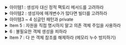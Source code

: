 <details>
  <summary>아이템1 : 생성자 대신 정적 팩토리 메서드를 고려하라</summary>
  <div markdown="1">
    
### Item 1 : 생성자 대신 정적 팩토리 메서드를 고려하라

- 클래스는 클라이언트에게 public 생성자 대신 static 팩토리 메서드를 제공할 수 있습니다.
- 여기서 말하는 팩토리 메서드는 디자인 패턴에서 나오는 팩토리 메서드 패턴과 다른 의미입니다.

---

#### 장점 1 : 이름을 가질 수 있다.

```java
public class Book {

    private String name;

    private Book(String name) {
        this.name = name;
    }

    public static Book createBookWithName(String name) {
        return new Book(name);
    }
}
```

- 생성자에 넘기는 매게변수와 생성자 자체만으로는 반환될 객체의 특성을 제대로 설명하지 못한다.
- 따라서 위와 같이 생성자는 private로 선언하고 static을 통해 객체를 생성할 수 있도록 하면 createBookWithName 이라는 이름을 가지게 되어 명시적인 선언이 가능하다.

- 한 클래스에 시그니처가 같은 생성자가 여러 개 필요할 것 같으면, 생서자를 정적 팩터리 메서드로 바꾸고 각각의 차이를 잘 드러내는 이름을 지어주자.



#### 장점2 :  호출될 때마다 인스턴스를 새로 생성하지는 않아도 된다.

```java
public class Singleton {

    private static Singleton singleton = new Singleton();

    private Singleton() {
    }

    public static Singleton getSingletonInstance() {
        return singleton;
    }
}
```

- 보통 간단한 싱글톤 객체를 만들 때 이 방법을 사용한다.
- 해당 방법을 사용하면 생성 비용이 큰 객체가 자주 요청되는 상황에서 성능을 상당히 끌어올려 준다.



#### 장점3 : 반환 타입의 하위 타입 객체를 반환할 수 있는 능력이 있다.

이 능력은 반환할 객체의 클래스를 자유롭게 선택할 수 있게 하는 '엄청난 유연성'을 선물한다.

```java
public interface Item {

    void print();

    static Item createItem(String name) {
        return new Book2(name);
    }
}

class Book2 implements Item {

    String name;

    Book2(String name) {
        this.name = name;
    }

    @Override
    public void print() {
        System.out.println(name);
    }
}
```

- Item Interface와 이를 구현한 Book2가 존재할 때 Book2의 접근자를 pakage-private로 지정하면 다른 패키지에서는 Book2를 생설할 수 없다.
- 외부에서는 다음과 같이 Item을 이용해 Book2를 생성해야 하고, 이로 인해 Book2는 캡슐화되어 API를 작게 유지할 수 있게 된다.

```java
class Main {
    public static void main(String[] args){
        Item item = Item.createItem("LOW");
        item.print();
    }
}
```



#### 장점4 : 입력 매개변수에 따라 매번 다른 클래스의 객체를 반환할 수 있다.

객체의 하위 타입이면 매개 변수에 따라 원하는 클래스 객체를 반환할 수 있다.

```java
public interface Number {

    static Number createNumber(int num) {
        if(num > -1000 && num <1000) {
            return new SmallNumber();
        }
        return new BigNumber();
    }

}

class SmallNumber implements Number {

}

class BigNumber implements Number {

}
```

- Number란 인터페이스가 있을 때 매개변수의 값에 따라 객체를 반환하여 효율적으로 메모리를 사용할 수 있다.

#### 장점5: 정적 팩토리 메서드는 작성하는 시점에는 반환할 객체의 클래스가 존재하지 않아도 된다.

장점 3,4와 관련된 내용으로 메서드 안에서 객체를 반환할 때, 당장 클래스가 존재하지 않아도 특정 텍스트 파일에서 인터페이스 구현체의 위치를 알려주는 곳의 정보를 가지고 해당 객체를 읽어 생성할 수 있다.

```java
public abstract class StaticFactoryMethodType {
    
    public abstract void getName();
    
    public static StaticFactoryMethodType getNewInstance() {
        StaticFactoryMethodType temp = null;
        try {
            Class<?> childClass = Class.forName("algorithm.dataStructure.StaticFactoryMethodTypeChild");
            temp = (StaticFactoryMethodType) childClass.newInstance();
            
        }catch (ClassNotFoundException e) {
           System.out.println("클래스가 없습니다.");
        } catch (InstantiationException  e) {
            System.out.println("메모리에 올릴수 없습니다.");
        } catch (IllegalAccessException  e) {
            System.out.println("클래스파일 접근 오류입니다.");
        }
        
        return temp;
    }
}
```

```java
public class StaticFactoryMethodTypeChild extends StaticFactoryMethodType {

    @Override
    public void getName() {
        System.out.println("정상 로드 되었습니다");
    }

}
```

```java
public static void main(String args[]){
    StaticFactoryMethodType staticFactoryMethodType = StaticFactoryMethodType.getNewInstance();
    
    staticFactoryMethodType.getName();
}
```

---

#### 단점1 : 상속을 하려면 public이나 protected 생성자가 필요하니 정적 팩터리 메서드만 만들면 하위 클래스를 만들 수 없다.

단, 이 책에서 소개하고 있는 **Item17. 불변 타입**과 **Item18. 상속 보다는 컴포지션을 사용하라**의 제약을 지켜야 한다면 오히려 장점으로 받아들일 수도 있다.



#### 단점2 : 정적 팩터리 메서드는 프로그래머가 찾기 어렵다.

생성자 처럼 API 설명에 명확히 드러나지 않으니 사용자는 정적 팩터리 메서드 방식 클래스를 인스턴스화할 방법을 알아야한다. 즉 API 문서를 잘 써 놓고 메서드 이름도 널리 알려진 규약을 따라 짓는 식으로 문제를 완화해줘야 한다. 다음은 정적 팩터리 메서드에 흔히 사용하는 명명 방식들이다.



- **from** : 매개변수를 하나 받아서 해당 타입의 인스턴스를 반환하는 형변환 메서드

  ```java
  Date d = Date.from(instant);
  ```

- **of :** 여러 매개변수를 받아 적합한 타입의 인스턴스를 반환하는 집계 메서드

  ```java
  Set<Rank> faceCards = EnumSet.of(JACK, QUEEN, KING);
  ```

- **valueOf:**  from과 of의 더 자세한 버전

  ```java
  BigInteger prime = BigInteger.valueOf(Integer.MAX_VALUE);
  ```

- **instance 혹은 getInstance** : (매개변수를 받는다면) 매개변수로 명시한 인스턴스를 반환하지만, 같은 인스턴스 임을 보장하지는 않는다. (즉, 이전에 반환했던 것과 같을수도, 새로 생성된것을 반환할수도 있음)

  ```java
  StackWalker luke = StackWalker.getInstance(options);
  ```

- **create 혹은 newInstance :** instance 혹은 getInstance와 같지만 매번 새로운 인스턴스를 생성해 반환함을 보장한다.

  ```java
  Object newArray = Array.newInstance(classObject, arrayLen);
  ```

- **getType** : getInstance와 같지만, 생성할 클래스가 아닌 다른 클래스에 팩터리 메서드를 정의할 때 쓴다. `Type`은 팩토리 메서드가 반환할 객체의 타입이다.

- **newType :** newInstance와 같지만, 생성할 클래스가 아닌 다른 클래스에 팩토리 메서드를 정의할 때 쓴다. `Type`은 팩토리 메서드가 반환할 객체의 타입이다.



</div>
</details>


<details>
  <summary>아이템2 : 생성자에 매개변수가 많다면 빌더를 고려하라</summary>
  <div markdown="1">
    
   ## Item2. 생성자에 매개변수가 많다면 빌더를 고려하라

```java
public class NutritionFacts {
    private final int servingSize;
    private final int servings;
    private final int calories;
    private final int fat;
    private final int sodium;
    private final int carbohydrate;

    public NutritionFacts(int servingSize, int servings, int calories, int fat, int sodium,
        int carbohydrate) {
        this.servingSize = servingSize;
        this.servings = servings;
        this.calories = calories;
        this.fat = fat;
        this.sodium = sodium;
        this.carbohydrate = carbohydrate;
    }
}
```

**문제점** : 생성자를 만들 때 사용자가 설정하길 원치 않는 매개변수까지 포함하기 쉬운데, 어쩔 수 없이 그런 매개변수에도 값을 지정해줘야 한다. 이 코드에서는 매개변수가 겨우 6개뿐이라 그리 나빠보이지 않을 수 있지만, 수가 더 늘어나면 금세 걷잡을 수 없게 된다.

요약하자면, **점층적 생성자 패턴도 쓸 수는 있지만, 매개변수 개수가 많아지면 클라이언트 코드를 작성하거나 읽기 어렵다. 즉 프로덕션 코드가 오염된다.**



### 해결책 : 자바빈

```java
NutritionFacts nutritionFacts = new NutritionFacts();
nutritionFacts.setServingSize(1);
```

기본 생성자로 객체를 생성한 뒤, setter를 통해 원하는 값을 주입하는 방법이다.

하지만 자바빈즈는 자신만의 심각한 단점을 지니고 있다.

- 불변 객체를 만들 수 없다.
- 하나의 객체를 만드는데 여러개의 메서드를 호출(setter)해야 한다.
- 객체가 완전히 생성되기 전까지는 일관성이 무너진 상태에 놓이게 된다.
- 이 외에 멀티 스레드 환경에서 setter 인한 데이터 정합성 문제 등..



#### 해결책 : 빌더

```java
public class Person {

    private final String name;
    private final Integer age;
    private final Integer birth;
    private final boolean isStudent;

    public static class Builder {

        // 필수 매개변수는 final로 지정(초기화를 강제화)
        private final String name;
        private final Integer age;

        // 선택 매개변수
        private Integer birth = 000000;
        private boolean isStudent = true;

        // 필수 매개변수만 받는 생성자 호출
        public Builder(String name, Integer age) {
            this.name = name;
            this.age = age;
        }

        // setter
        public Builder birth(int val) {
            birth = val;
            return this;
        }

        public Builder isStudent(boolean val) {
            isStudent = val;
            return this;
        }

        public Person build() {
            return new Person(this);
        }
    }

    private Person(Builder builder) {
        name = builder.name;
        age = builder.age;
        birth = builder.birth;
        isStudent = builder.isStudent;
    }

}
```

클라이언트에서 필수 매개변수만 가지고 있는 **생성자를 호출**해서 객체를 만든 후, 필요하면 (빌더에서 제공하는) **Setter메소드**로 선택 매개변수의 값을 추가한다.

빌더는 생성할 클래스 안에 **정적 멤버 클래스**로 만들어두는 게 보통이다.

#### 장점

1. 작성하기 쉽고 **가독성과 사용성**이 높아진다.
2. 인자에 **불변식 적용**이 가능하다.
3. 각 설정 메서드마다 가변인자 사용이 가능하다.
4. **유연하다.**

#### 단점

1. 빌더를 만드는 시간적인 비용이 발생한다.

  -> Lombok 사용으로 극복 가능하다고 생각함.



### 마무리

1. 생성자나 정적 팩터리가 처리해야 할 **매개변수가 많다면 빌더 패턴**을 선택하는 게 더 낫다. 생성자나 정적 팩터리 방식으로 시작했다가 나중에 매개변수가 많아지면 빌더 패턴으로 전환할 수도 있지만, 이전에 만들어준 생성자와 정적 팩터리가 아주 도드라져 보일 것이다. 그러니 애초에 빌더로 시작하는 편이 나을 때가 많다.

2. 빌더는 점층적 생성자보다 클라이언트 **코드를 읽고 쓰기가 훨씬 간결**하고, 자바빈즈보다 훨씬 **안전**하다.


  </div>
</details>

<details>
  <summary>아이템3 ~ 4 싱글턴 패턴과 private  </summary>
  <div markdown="1">
    
   ## Item 3 : private 생성자나 열거 타입으로 싱글턴임을 보증하라.

`싱글턴`이란 인스턴스를 오직 하나만 생성할 수 있는 클래스를 말한다. 싱글턴의 전형적인 예로, 함수와 같은 무상태(stateless) 객체나 설계상 유일해야 하는 시스템(단 하나만 생성되어야 하는 시스템) 컴포넌트를 들 수 있다. 

생성자를 private으로 만들어 new를 통해 밖에서 호출 못하게, static method로 사용 가능.

ex) Spring Framework 안의 Bean들은 기본 scope이 ApplicationContext안의 scope에서 singleton.

---

#### 1. final 필드 방식의 싱글턴

```java
public class Singleton1 {

    public static final Singleton1 INSTANCE =new Singleton1();

    private Singleton1() {

    }
}
```

private 생성자는 `public static final` 필드인 Singleton1.INSTANCE를 초기화 할때 단 한번만 호출된다.  public 이나 protected 생성자가 없으므로 해당 클래스가 초기화될 때 만들어진 인스턴스가 전체 시스템에서 하나뿐임이 보장된다. 클라이언트는 손 쓸 방법이 없다. (리플렉션으로 접근하는 방법 제외)

##### 장점

1. 해당 클래스가 싱글턴임이 API에 명백히 드러난다. 즉, public static 필드가 final이니 절대로 다른 객체를 참조할 수 없다.
2. 간결하다.



#### 2. 정적 팩터리 방식의 싱글턴

```java
public class Elvis {
    private static final Elivs INSTANCE = new Elvis();
    private Elvis() { ... }
    public static Elvis getInstance () {
        return INSTANCE;
    }
    
    public void leaveTheBuilding() { ... }
}
```

`Elvis.getInstance()`는 항상 같은 객체의 참조를 반환하므로 제2의 Elvis 인스턴스란 결코 만들어지지 않는다. 

##### 장점

1. API를 바꾸지 않고도 싱글턴이 아니게 변경할 수 있다. (  return INSTANCE 부분을 new INSTANCE()로 변경)
2. 원한다면 정적 팩터리를 제너릭 싱글턴 팩토리로 만들 수 있다.

3. 정적 팩터리의 메서드 참조를 공급자(supplier)로 사용할 수 있다.

   **Supplier : `get`** 메서드만을 가지고 아무 Type이나 리턴할 수 있는 인터페이스

```java
Supplier<Elivs> supplier = Elivs::getInstance();
Elivs elivs = elivsSupplier.get();
```



#### 두 방식의 문제점

각 클래스를 직렬화한 후 역직렬화할 때 새로운 인스턴스를 만들어서 반환한다.

**역직렬화는 기본 생성자를 호출하지 않고 값을 복사해서 새로운 인스턴스를 반환**한다. 그때 통하는게 readResolve() 메서드이다.  이를 방지하기 위해 `readResolve` 메소드를 만들고 `transient` 키워드를 사용해 직렬화를 제외시킨다. 

싱글턴 클래스를 직렬화하려면 단순히 `Serializable`을 구현하고 선언하는 것만으로 부족하다.
모든 인스턴스 필드를 일시적(`transient`)라고 선언하고 `readResolve` 메서드를 제공해야 한다.

이렇게 하지 않으면 직렬화된 인스턴스를 역직렬화할 때마다 새로운 인스턴스가 만들어진다.

가짜 `Elvis`탄생을 예방하고 싶다면 `Elvis` 클래스에 다음의 `readResolve` 메서드를 추가하자

##### 역직렬화시 반드시 호출되는 `readResolve` 메소드를 싱글턴을 리턴하도록 수정

```java
private Object readResolve() {
    return INSTANCE;
}
```

진짜 Elvis를 반환하고, 가짜 Elvis는 가비지 컬렉터에 맡긴다.



### 3. 원소가 하나인 열거 타입을 선언하는 방식

```java
public enum Elvis {
	INSTANCE;
    
    public String getNema() {
        return "Elivs";
    }
    
    public void leaveTheBuilding() { ... }
}
```

Elvis 타입의 인스턴스는 INSTANCE 하나뿐. 더이상 만들 수 없다. 복잡한 직렬화 상황이나 리플렉션 공격에서도 제2의 인스턴스가 생기는 일을 완벽히 막아준다. 

단, 만들려는 싱글턴이 Enum 이외의 다른 상위 클래스를 상속해야 한다면 이 방법은 사용할 수 없다.





## Item 4 : 인스턴스화를 막으려거든 private 생성자를 사용하라

자바 언어로 개발을 하다보면, 유틸리티 클래스와 같은 도구용 클래스, 즉 정적 메서드와 멤버만을 가지고 있는 클래스를 만들어 사용할 일이 있다. 즉, 이러한 정적 클래스들은 인스턴스화를 위해 설계된 클래스가 아니다.
**그러나 생성자를 따로 정의하지 않으면 컴파일러가 자동으로 기본 생성자를 만들어준다.** 즉, 매개변수를 받지 않는 public 생성자가 만들어지며, 클라이언트 입장에서는 이 생성자가 자동 생성된 것인지 구분할 수 없다. 그렇기에 의도와는 다르게 인스턴스화 되는 상황이 발생한다고 한다.

```java
public class UtilityClass {
   // 기본 생성자가 만들어 지는 것을 막는다.
   private UtilityClass {
      throw new AssertionError();
   }
   
   // ...생략...
}
```

`AssertionError` 예외를 던질 필요까진 없을지 모르지만, 클래스 안에서라도 실수로 생성자를 호출하지 않도록 한다. 보통 주석을 달아서 호출할 수 없는 생성자라는 것을 보여준다.
인스턴스화를 막을 때 뿐만 아니라, 상속을 불가능하게 하는 효과도 있으므로 잘 활용하면 좋을 것 같다.
  </div>
</details>

<details>
  <summary>Item 5 : 자원을 직접 명시하지 말고 의존 객체 주입을 사용하라</summary>
  <div markdown="1">
   
   ## Item 5 : 자원을 직접 명시하지 말고 의존 객체 주입을 사용하라

많은 클래스가 하나 이상의 자원에 의존한다. 가령 맞춤법 검사기는 사전에 의존하는데, 이런 클래스를 **정적 유틸 클래스**로 구현한 모습은 드물지 않게 볼 수 있다.

```java
// 정적 유틸리티 - 잘못된 예
public class SpellChecker {
   private static final Lexicon dictionary = new Lexicon(); // 특정 자원을 명시
   
   private SpellChecker() {} // 인스턴스화 방지 - 아이템 4
   
   // ...생략...
}
```

```java
// 싱글턴 - 잘못된 예
public class SpellChecker {
   private final Lexicon dictionary = new Lexicon(); // 특정 자원을 명시

   private SpellChecker() {} // 싱글턴 보증 - 아이템 3
   public static SpellChecker INSTANCE = new SpellChecker();
   
   // ...생략...
}
```

위 두가지 예 모두 사전을 단 하나만 사용한다고 가정한다는 점에서 그리 훌륭해 보이지는 않는다. (확장에 닫혀있다 = OCP 원칙 위반)

실전에서는 사전이 언어별로 따로 있고 특수 어휘용 사전을 별도로 두기도 한다. 심지어 테스트용 사전도 필요할 수 있다. 사전 하나로 이 모든 쓰임에 대응할 수 있기를 바라는건 너무 순진한 생각이다. 

`final` 키워드를 삭제하고 `setter` 메서드 등을 통해 사전을 그때그때 교체하는 방법도 생각해 볼 수 있지만, 어색하고, 오류를 내기 쉬우며, 멀티 스레드에서는 사용할 수 없다.
**사용하는 자원에 따라 동작이 달라지는 클래스에는 정적 유틸리티 클래스나 싱글턴 방식이 적합하지 않다.** 이 경우에는 직접 의존 객체를 주입받는 방식을 사용하자.

```java
// 의존 객체 주입 방식
public class SpellChecker {
   private final Lexicon dictionary; // 특정 자원을 명시하지 않음
   
   private SpellChecker(Lexicon dictionary) {
      this.dictionary = Objects.requireNonNull(dictionary);
   } // 의존성 주입
   
   // ...생략...
}
```

이 클래스를 사용하는 클라이언트는 상황에 맞는 사전을 생성자를 통해 주입하기만 하면 된다. 또한 불변을 보장하며, 같은 자원을 사용하려는 다른 클라이언트들과 안심하고 객체를 공유할 수 있다.

의존성 주입 패턴의 변형으로, 생성자에 자원 *팩토리를 넘겨주는 방식이 있다. 자바 8에서 등장하는 `Supplier<T>` 인터페이스가 팩토리를 표현한 완벽한 예이다.

> *팩토리란 팩토리 메서드 패턴(Factory Method Pattern)[Gamma95]에서 언급하는 형태의 클래스이며, 호출할때마다 특정 타입의 인스턴스를 반복해서 만들어주는 객체를 말한다.

이 방식을 사용하면 클라이언트는 자신이 명시한 타입의 하위 타입이라면 무엇이든 생성할 수 있는 팩토리를 넘길 수 있다. 예컨대 다음 코드는 클라이언트가 제공한 팩토리가 생성하는 타일(`Tile`)을 가지고 모자이크(`Mosaic`)를 만드는 메서드이다.

```java
Mosaic create(Supplier<? extends Tile> tileFactory) { ... }
```

사실 이런 의존 객체 주입이 유연성과 테스트 용이성을 개선해 주긴 하지만, 직접적으로 사용하는 경우는 거의 드물다. 의존성이 수천개나 되는 큰 프로젝트에서는 코드를 어지럽게 만들기도 하기 때문이다. 큰 규모의 프로젝트에서는 주로 스프링(Spring)과 같은 의존 객체 주입 프레임워크가 이와 같은 어지러움을 해소해 준다.
  </div>
</details>



<details>
  <summary> 6 : 불필요한 객체 생성을 피하라</summary>
  <div markdown="1">
    
   ## Item 6 : 불필요한 객체 생성을 피하라

같은 기능의 객체를 새로 생성하는 대신, 객체 하나를 재사용하는 편이 나을 때가 많다. 특히, 불변 객체는 언제든 재사용할 수 있다.

### 문자열 재사용

```java
String s = new String("java");
String s2 = new String("java");
System.out.println(s == s2)  // false
```

위 예제는 항상 새로운 객체들 만들어 heap 메모리 영역 내 String pool 이라는 공간을 활용할 수 없게된다.

```java
String s = "java";
String s2 = "java";
System.out.println(s1 == s2) // true
```

리터럴 형식으로 String 객체를 생성하면  String pool 이라는 공간 내에서  같은 내용의 String 객체 생성시 동일한 객체(기존의 객체)를 참조하도록 한다. 따라서 메모리를 절약할 수 있다.



### 무거운 객체

만드는데 메모리나 시간이 오래 걸리는 객체 즉 "비싼 객체"를 반복적으로 만들어야 한다면 캐싱해두고 재사용할 수 있는지 고려하는 것이 좋다.

##### 재사용 빈도가 높고 생성비용이 비싼 경우 - 캐싱하여 재사용 하자.

```java
static boolean isRomanNumeralSlow(String s) {
    return s.matches("^(?=.)M*(C[MD]|D?C{0,3})"
            + "(X[CL]|L?X{0,3})(I[XV]|V?I{0,3})$");
}
```

이 코드의 문제점은 `String.matches` 메서드를 사용하는데 있다. `String.matches`는 정규표현식으로 문자열 형태를 확인하는 가장 쉬운 방법이지만, 성능이 중요한 상황에서 반복해 사용하기 적합하지 않다.
이 메서드가 내부에서 만드는 정규 표현식용 `Pattern`인스턴스는 **한 번 쓰고 버려저서 곧바로 가비지 컬렉션 대상이 된다**.
`Pattern`은 생성비용이 높은 클래스 중 하나이다. 만약 늘 같은 `Pattern`이 필요함이 보장되고 재사용 빈도가 높다면 아래와 같이 상수(`static final`)로 초기에 캐싱해놓고 재사용할 수 있다.

```java
public class RomanNumerals {
    private static final Pattern ROMAN = Pattern.compile(
            "^(?=.)M*(C[MD]|D?C{0,3})"
                    + "(X[CL]|L?X{0,3})(I[XV]|V?I{0,3})$");

    static boolean isRomanNumeralFast(String s) {
        return ROMAN.matcher(s).matches();
    }
}
```

생성비용이 비싼 객체라면 "캐싱" 방식을 고려해야 한다. 자주 쓰는 값이라면 `static final`로 초기에 캐싱해놓고 재사용 하자.

불변 객체인 경우에 안정하게 재사용하는 것이 매우 명확하다. 하지만 몇몇 경우 분명하지 않다.
어댑터를 예로 들면, 어댑터는 인터페이스를 통해 뒤에 있는 객체로 연결해주는 view라 여러 개 만들 필요가 없다.



### 어댑터

##### 같은 인스턴스를 대변하는 여러 개의 인스턴스를 생성하지 말자

```java
public class MapTest {

    public static void main(String[] args) {
        Map<String, Integer> map = new HashMap<>();
        map.put("bugger", 1);
        map.put("pizza", 2);

        Set<String> set1 = map.keySet();
        Set<String> set2 = map.keySet();

        System.out.println("set1 삭제 전 : " +  set2.size());
        System.out.println("set1 삭제 전 : " + map.size());

        set1.remove("bugger");

        System.out.println("set1 삭제 후 : " + set2.size());
        System.out.println("set1 삭제 후 : " + map.size());
    }
}
```

Map 인터페이스의 `keySet` 메서드는 Map 객체 안의 키 전부를 담은 `Set` 인터페이스의 뷰를 반환한다.
하지만, 동일한 Map에서 호출하는 `keySet` 메서드는 같은 Map을 대변하기 때문에 반환한 객체 중 하나를 수정하면 다른 모든 객체가 따라서 바뀐다. 

따라서 `keySet`이 뷰 객체 여러 개를 만들 필요도 없고 이득도 없다.

### 오토박싱

##### 의도치않은 오토박싱이 숨어들지 않도록 주의하자

```java
private static long sum() {
	Long sum = 0L;
	for(long i=0; i<=Integer.MAX_VALUE; i++) {
		sum += i;
	}
	return sum;
}
```

오토박싱은 기본 타입과 박싱된 기본 타입을 섞어 쓸 때 자동으로 상호 변환해주는 기술이다.
의미상으로는 별다를 것 없지만 성능에서는 그렇지 않다.

sum 변수를 프리미티브 타입인 `long` 대신 래퍼클래스인 `Long`으로 선언해서, 2^31승개나 Long 인스턴스가 생성된다.  (`long` 타입인 `i`가 `Long` 타입인 `sum` 인스턴스에 더해질 때마다)

**박싱된 기본 타입보다는 기본 타입을 사용하고, 의도치 않은 오토박싱이 숨어들지 않도록 주의하자.**



### 오해 금지

"객체 생성은 비싸니 피해야 한다"로 오해하면 안 된다.

특히나 요즘의 JVM에서는 별다른 일을 하지 않는 작은 객체를 생성하고 회수하는 일이 크게 부담되지 않는다.
프로그램의 명확성, 간결성, 기능을 위해 객체를 추가로 생성하는 것이라면 일반적으로 좋은 일이다.

-> 이 말은 즉슨, 작은 성능을 위해 코드의 최적화를 포기하지 말자 라는 뜻으로 해석할 수 있다고 생각한다..(내 객관적인 의견)
  </div>
</details>


<details>
  <summary>Item 7 : 다 쓴 객체 참조를 해제하라 (메모리 누수 방지하기)</summary>
  <div markdown="1">
    
   ##  아이템 7. 다 쓴 객체 참조를 해제하라

### 메모리 직접 관리, 메모리 누수의 주범

자바에 GC(가비지 콜렉터)가 있기 때문에, GC가 다 쓴 객체를 알아서 회수해간다고 해서 메모리 관리에 더 이상 신경쓰지 않아도 된다는 것은 오해다.

아래 Stack을 사용하는 프로그램을 오래 실행하다 보면 점차 GC 활동과 메모리 사용량이 늘어나 결국 성능이 저하될 것이다.

과연 메모리 누수가 일어나는 위치는 어디일까?

```java
public class Stack {
    private Object[] elements;
    private int size = 0;
    private static final int DEFAULT_INITIAL_CAPACITY = 16;

    public Stack() {
        elements = new Object[DEFAULT_INITIAL_CAPACITY];
    }

    public void push(Object e) {
        ensureCapacity();
        elements[size++] = e;
    }

    public Object pop() {
        if (size == 0)
            throw new EmptyStackException();
        return elements[--size]; //메모리 누수가 일어나는 공간
    }

    /**
     * 원소를 위한 공간을 적어도 하나 이상 확보한다.
     * 배열 크기를 늘려야 할 때마다 대략 두 배씩 늘린다.
     */
    private void ensureCapacity() {
        if (elements.length == size)
            elements = Arrays.copyOf(elements, 2 * size + 1);
    }
}
```

메모리 누수가 일어나는 공간은 바로 **return elements[--size]** 부분이다. 그 이유는 --size를 실행함으로써 size라는 위치에 저장되어있는 배열은 더이상 쓰이지 않는 객체가 되었다. 이후 push가 실행되더라도 새로운 Object를 할당받기 때문에 해당 객체는 **가비지 컬렉터가 참조하지도 못하는** 메모리 누수의 주범이 된다.

해결책은 간단하다.

```java
public Object pop() {
    if (size == 0)
        throw new EmptyStackException();
    Object result = elements[--size];
    elements[size] = null; // 다 쓴 참조 해제
    return result;
}
```

 해당 원소의 참조가 더이상 필요 없어지는 시점(Stack에서 꺼낼 때, 사용이 완료됨)에 `null`로 설정하여 다음 GC가 발생할 때 레퍼런스가 정리되게 한다. 만약 `null` 처리한 참조를 실수로 사용하려 할 때 프로그램이 `NullPointerException`을 던지며 종료할 수 있다. (그 자리에 있는 객체를 비우지 않고 실수로 잘못된 객체를 돌려주는 것보다는 차라리 괜찮다. `null` 처리 하지 않았다면 잘못된 일을 수행할 것이다.)

**→ 프로그래머는 비활성 영역이 되는 순간 `null` 처리해서 해당 객체를 더는 쓰지 않을 것임을 가비지 컬렉터에게 알려야 한다.**



### 객체 참조를 `null` 처리하는 일은 예외적이어야 한다.

그렇다고 필요 없는 객체를 볼 때마다 `null` 처리하면, 오히려 프로그램을 필요 이상으로 지저분하게 만든다.
**객체 참조를 `null` 처리하는 일은 예외적인 상황에서나 하는 것이지 평범한 일이 아니다.**

필요없는 객체 레퍼런스를 정리하는 최선책은 그 레퍼런스를 가리키는 변수를 특정한 범위(scope)안에서만 사용하는 것이다. 변수의 범위를 가능한 최소가 되게 정의했다면(item 57) 이 일은 자연스럽게 이뤄진다.

```java
Object pop() {

	Object age = 24;

	...

	age = null; // X
}
```

`Object age`는 scope이 `pop()`안에서만 형성되어 있으므로 scope 밖으로 나가면 무의미한 레퍼런스 변수가 되기 때문에 GC에 의해 정리가 된다. (굳이 `null` 처리 하지 않아도 됨)

### 언제 레퍼런스를 `null` 처리 해야 하는가?

**메모리를 직접 관리하는 클래스는 메모리 누수를 조심해야 한다.**

**메모리를 직접 관리할 때**, `Stack` 구현체처럼 `elements`라는 배열을 관리하는 경우에 GC는 어떤 객체가 필요 없는 객체인지 알 수 없으므로, 해당 레퍼런스를 `null`로 만들어 GC한테 필요없는 객체들이라고 알려줘야 한다.

### 캐시, 메모리 누수의 주범 (Map 사용시 주의사항)

캐시를 사용할 때도 메모리 누수 문제를 조심해야 한다. 객체의 레퍼런스를 캐시에 넣어 놓고, 캐시를 비우는 것을 잊기 쉽다. 여러 가지 해결책이 있지만, **캐시의 키**에 대한 레퍼런스가 캐시 밖에서 필요 없어지면 해당 엔트리를 캐시에서 자동으로 비워주는 `WeakHashMap`을 쓸 수 있다.

**캐시 구현의 안 좋은 예 - 객체를 다 쓴 뒤로도 key를 정리하지 않음.**

```java
public class CacheSample {
	public static void main(String[] args) {
		Object key = new Object();
		Object value = new Object();

		Map<Object, List> cache = new HashMap<>();
		cache.put(key, value);
		...
	}
}
```

key의 사용이 없어지더라도 `cache`가 key의 레퍼런스를 가지고 있으므로, GC의 대상이 될 수 없다.

**해결 - `WeakHashMap`**

캐시 외부에서 key를참조하는 동안만 엔트리가 살아있는 캐시가 필요하다면 `WeakHashMap`을 이용한다.
다 쓴 엔트리는 그 즉시 자동으로 제거된다. 단, `WeakHashMap`은 이런 상황에서만 유용하다.

```java
public class CacheSample {
	public static void main(String[] args) {
		Object key = new Object();
		Object value = new Object();

		Map<Object, List> cache = new WeakHashMap<>();
		cache.put(key, value);
		...
	}
}
```

캐시 값이 무의미해진다면 자동으로 처리해주는 `WeakHashMap`은 key 값을 모두 Weak 레퍼런스로 감싸 hard reference가 없어지면 GC의 대상이 된다.

즉, `WeakHashMap`을 사용할 때 key 레퍼런스가 쓸모 없어졌다면, (key - value) 엔트리를 GC의 대상이 되도록해 캐시에서 자동으로 비워준다.



### 결론

메모리 누수는 겉으로 잘 드러나지 않아 시스템에 수년간 잠복하는 사례도 있다. 이런 누수는 철저한 코드 리뷰나 힙 프로파일러 같은 디버깅 도구를 동원해야만 발견되기도 한다. 그래서 이런 종류의 문제는 예방법을 익혀두는 것이 매우 중요하다.
  </div>
</details>


